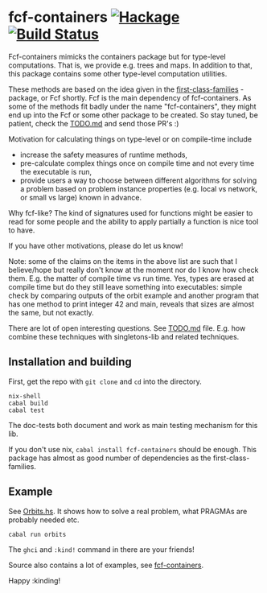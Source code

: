 # fcf-containers [![Hackage](https://img.shields.io/hackage/v/fcf-containers.svg)](https://hackage.haskell.org/package/fcf-containers) [![Build Status](https://travis-ci.org/gspia/fcf-containers.svg)](https://travis-ci.org/gspia/fcf-containers)

Fcf-containers mimicks the containers package but for type-level computations. 
That is, we provide e.g. trees and maps. In addition to that, this package 
contains some other type-level computation utilities. 

These methods are based on the idea given in the
[first-class-families](https://github.com/Lysxia/first-class-families) -package,
or Fcf shortly. Fcf is the main dependency of fcf-containers. As some of the
methods fit badly under the name "fcf-containers", they might end up into 
the Fcf or some other package to be created. So stay tuned, be patient, check 
the [TODO.md](https://github.com/gspia/fcf-containers/blob/master/TODO.md) 
and send those PR's :)


Motivation for calculating things on type-level or on compile-time 
include

- increase the safety measures of runtime methods,
- pre-calculate complex things once on compile time and not every time the
  executable is run, 
- provide users a way to choose between different algorithms for solving
  a problem based on problem instance properties (e.g. local vs network,
  or small vs large) known in advance.
 
Why fcf-like? The kind of signatures used for functions might be easier to 
read for some people and the ability to apply partially a function is nice 
tool to have.
 
If you have other motivations, please do let us know! 

Note: some of the claims on the items in the above list are such that I 
believe/hope but really don't know at the moment nor do I know how check them. 
E.g. the matter of compile time vs run time. Yes, types are erased at compile 
time but do they still leave something into executables: simple check by 
comparing outputs of the orbit example and another program that has one method 
to print integer 42 and main, reveals that sizes are almost the same, but not 
exactly.


There are lot of open interesting questions. See 
[TODO.md](https://github.com/gspia/fcf-containers/blob/master/TODO.md) file. E.g. how combine 
these techniques with singletons-lib and related techniques. 



## Installation and building 

First, get the repo with `git clone` and `cd` into the directory. 

```
nix-shell 
cabal build 
cabal test 
```

The doc-tests both document and work as main testing mechanism for this lib. 

If you don't use nix, `cabal install fcf-containers` should be enough. This
package has almost as good number of dependencies as the first-class-families.


## Example

See [Orbits.hs](https://github.com/gspia/fcf-containers/blob/master/examples/Orbits.hs). 
It shows how to solve a real problem,
what PRAGMAs are probably needed etc.

```
cabal run orbits 
```

The `ghci` and `:kind!` command in there are your friends!

Source also contains a lot of examples, see
[fcf-containers](https://github.com/gspia/fcf-containers/tree/master/src/Fcf).


Happy :kinding!

